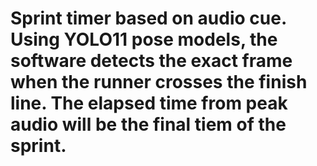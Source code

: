 # Sprint timer based on audio cue. Using YOLO11 pose models, the software detects the exact frame when the runner crosses the finish line. The elapsed time from peak audio will be the final tiem of the sprint. 
